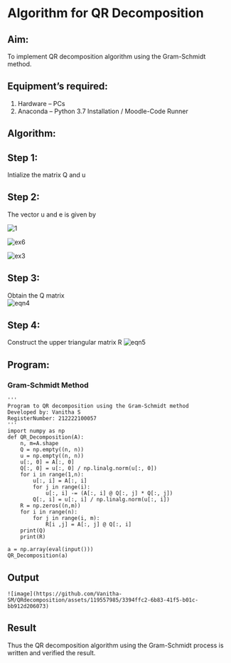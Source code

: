 # Algorithm for QR Decomposition
## Aim:
To implement QR decomposition algorithm using the Gram-Schmidt method.
## Equipment’s required:
1.	Hardware – PCs
2.	Anaconda – Python 3.7 Installation / Moodle-Code Runner
## Algorithm:
## Step 1:
Intialize the matrix Q and u
## Step 2:
The vector u and e is given by

   ![1](https://github.com/Vanitha-SM/QRdecomposition/assets/119557985/b43a412b-ba48-49a7-939a-cd50e781534f)

   ![ex6](https://github.com/Vanitha-SM/QRdecomposition/assets/119557985/617c1e1e-c23b-4e5b-8d34-fa8b6bd69d80)

   ![ex3](https://github.com/Vanitha-SM/QRdecomposition/assets/119557985/8f88a4e3-8b4f-4908-89bc-5feb0fbd6f4a)


## Step 3:
Obtain the Q matrix   
    ![eqn4](./ex1.jpg)
## Step 4:
Construct the upper triangular matrix R
    ![eqn5](./ex2.jpg)



## Program:
### Gram-Schmidt Method
```
''' 
Program to QR decomposition using the Gram-Schmidt method
Developed by: Vanitha S
RegisterNumber: 212222100057
'''
import numpy as np
def QR_Decomposition(A):
    n, m=A.shape
    Q = np.empty((n, n))
    u = np.empty((n, n))
    u[:, 0] = A[:, 0]
    Q[:, 0] = u[:, 0] / np.linalg.norm(u[:, 0])
    for i in range(1,n):
        u[:, i] = A[:, i]
        for j in range(i):
            u[:, i] -= (A[:, i] @ Q[:, j] * Q[:, j])
        Q[:, i] = u[:, i] / np.linalg.norm(u[:, i])
    R = np.zeros((n,m))    
    for i in range(n):
        for j in range(i, m):
            R[i ,j] = A[:, j] @ Q[:, i]
    print(Q)
    print(R)    
    
a = np.array(eval(input()))
QR_Decomposition(a)
```

## Output
```
![image](https://github.com/Vanitha-SM/QRdecomposition/assets/119557985/3394ffc2-6b83-41f5-b01c-bb912d206073)

```

## Result
Thus the QR decomposition algorithm using the Gram-Schmidt process is written and verified the result.
